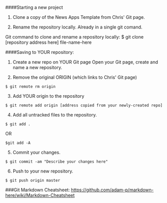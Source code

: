 

####Starting a new project

1) Clone a copy of the News Apps Template from Chris' Git page.

2) Rename the repository locally. Already in a single git comand.

Git command to clone and rename a repository locally:
$ git clone [repository address here] file-name-here 



####Saving to YOUR repository:

1) Create a new repo on YOUR Git page
Open your Git page, create and name a new repository.

2) Remove the original ORIGIN (which links to Chris' Git page)
```
$ git remote rm origin
```

3) Add YOUR origin to the repository
```
$ git remote add origin [address copied from your newly-created repo]
```

4) Add all untracked files to the repository.
```
$ git add .
```
OR 
```
$git add -A
```

5) Commit your changes.
```
$ git commit -am "Describe your changes here"
```

6) Push to your new repository.
```
$ git push origin master
```

###Git Markdown Cheatsheet:
https://github.com/adam-p/markdown-here/wiki/Markdown-Cheatsheet
